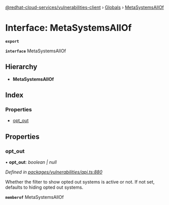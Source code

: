 [@redhat-cloud-services/vulnerabilities-client](../README.md) › [Globals](../globals.md) › [MetaSystemsAllOf](metasystemsallof.md)

# Interface: MetaSystemsAllOf

**`export`** 

**`interface`** MetaSystemsAllOf

## Hierarchy

* **MetaSystemsAllOf**

## Index

### Properties

* [opt_out](metasystemsallof.md#opt_out)

## Properties

###  opt_out

• **opt_out**: *boolean | null*

*Defined in [packages/vulnerabilities/api.ts:880](https://github.com/RedHatInsights/javascript-clients/blob/master/packages/vulnerabilities/api.ts#L880)*

Whether the filter to show opted out systems is active or not. If not set, defaults to hiding opted out systems.

**`memberof`** MetaSystemsAllOf
